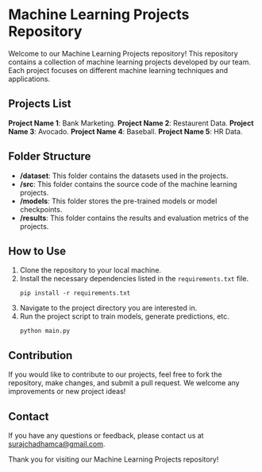 # Machine Learning Projects Repository

Welcome to our Machine Learning Projects repository! This repository contains a collection of machine learning projects developed by our team. Each project focuses on different machine learning techniques and applications.

## Projects List

**Project Name 1**: Bank Marketing.
**Project Name 2**: Restaurent Data.
**Project Name 3**: Avocado.
**Project Name 4**: Baseball.
**Project Name 5**: HR Data.

## Folder Structure

- **/dataset**: This folder contains the datasets used in the projects.
- **/src**: This folder contains the source code of the machine learning projects.
- **/models**: This folder stores the pre-trained models or model checkpoints.
- **/results**: This folder contains the results and evaluation metrics of the projects.

## How to Use

1. Clone the repository to your local machine.
2. Install the necessary dependencies listed in the `requirements.txt` file.
   ```
   pip install -r requirements.txt
   ```
3. Navigate to the project directory you are interested in.
4. Run the project script to train models, generate predictions, etc.
   ```
   python main.py
   ```

## Contribution

If you would like to contribute to our projects, feel free to fork the repository, make changes, and submit a pull request. We welcome any improvements or new project ideas!

## Contact

If you have any questions or feedback, please contact us at surajchadhamca@gmail.com.

Thank you for visiting our Machine Learning Projects repository!  
